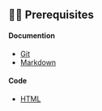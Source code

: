 ## 👨‍💻 Prerequisites

#### Documention 

- [Git](https://git-scm.com/) 
- [Markdown](https://www.markdownguide.org/basic-syntax/)

#### Code

- [HTML](https://www.w3schools.com/html/)